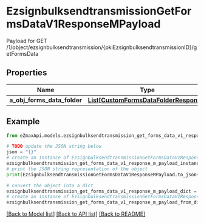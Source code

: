 # EzsignbulksendtransmissionGetFormsDataV1ResponseMPayload

Payload for GET /1/object/ezsignbulksendtransmission/{pkiEzsignbulksendtransmissionID}/getFormsData

## Properties

Name | Type | Description | Notes
------------ | ------------- | ------------- | -------------
**a_obj_forms_data_folder** | [**List[CustomFormsDataFolderResponse]**](CustomFormsDataFolderResponse.md) |  | 

## Example

```python
from eZmaxApi.models.ezsignbulksendtransmission_get_forms_data_v1_response_m_payload import EzsignbulksendtransmissionGetFormsDataV1ResponseMPayload

# TODO update the JSON string below
json = "{}"
# create an instance of EzsignbulksendtransmissionGetFormsDataV1ResponseMPayload from a JSON string
ezsignbulksendtransmission_get_forms_data_v1_response_m_payload_instance = EzsignbulksendtransmissionGetFormsDataV1ResponseMPayload.from_json(json)
# print the JSON string representation of the object
print(EzsignbulksendtransmissionGetFormsDataV1ResponseMPayload.to_json())

# convert the object into a dict
ezsignbulksendtransmission_get_forms_data_v1_response_m_payload_dict = ezsignbulksendtransmission_get_forms_data_v1_response_m_payload_instance.to_dict()
# create an instance of EzsignbulksendtransmissionGetFormsDataV1ResponseMPayload from a dict
ezsignbulksendtransmission_get_forms_data_v1_response_m_payload_from_dict = EzsignbulksendtransmissionGetFormsDataV1ResponseMPayload.from_dict(ezsignbulksendtransmission_get_forms_data_v1_response_m_payload_dict)
```
[[Back to Model list]](../README.md#documentation-for-models) [[Back to API list]](../README.md#documentation-for-api-endpoints) [[Back to README]](../README.md)



